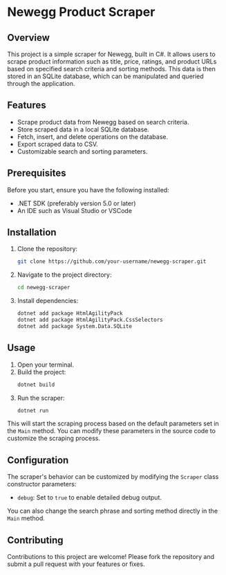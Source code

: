 
# Newegg Product Scraper

## Overview

This project is a simple scraper for Newegg, built in C#. It allows users to scrape product information such as title, price, ratings, and product URLs based on specified search criteria and sorting methods. This data is then stored in an SQLite database, which can be manipulated and queried through the application.

## Features

- Scrape product data from Newegg based on search criteria.
- Store scraped data in a local SQLite database.
- Fetch, insert, and delete operations on the database.
- Export scraped data to CSV.
- Customizable search and sorting parameters.

## Prerequisites

Before you start, ensure you have the following installed:
- .NET SDK (preferably version 5.0 or later)
- An IDE such as Visual Studio or VSCode

## Installation

1. Clone the repository:
   ```sh
   git clone https://github.com/your-username/newegg-scraper.git
   ```
2. Navigate to the project directory:
   ```sh
   cd newegg-scraper
   ```
3. Install dependencies:
   ```sh
   dotnet add package HtmlAgilityPack
   dotnet add package HtmlAgilityPack.CssSelectors
   dotnet add package System.Data.SQLite
   ```

## Usage

1. Open your terminal.
2. Build the project:
   ```sh
   dotnet build
   ```
3. Run the scraper:
   ```sh
   dotnet run
   ```

This will start the scraping process based on the default parameters set in the `Main` method. You can modify these parameters in the source code to customize the scraping process.

## Configuration

The scraper's behavior can be customized by modifying the `Scraper` class constructor parameters:

- `debug`: Set to `true` to enable detailed debug output.

You can also change the search phrase and sorting method directly in the `Main` method.

## Contributing

Contributions to this project are welcome! Please fork the repository and submit a pull request with your features or fixes.

